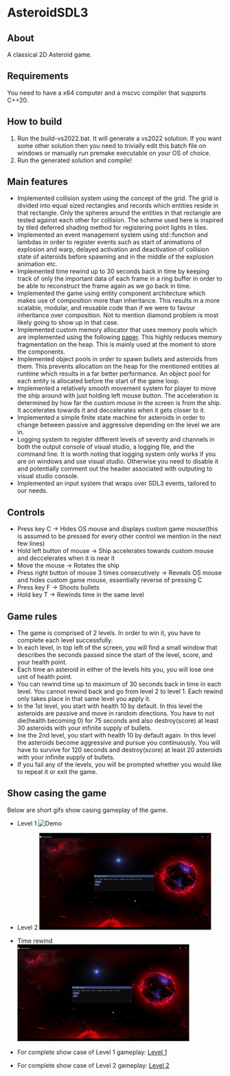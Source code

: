 # AsteroidSDL3

## About
A classical 2D Asteroid game.

## Requirements
You need to have a x64 computer and a mscvc compiler that supports C++20.

## How to build
1) Run the build-vs2022.bat. It will generate a vs2022 solution. If you want some other solution then you need to trivially edit this batch file on windows or manually run premake executable on your OS of choice.
2) Run the generated solution and compile!

## Main features
- Implemented collision system using the concept of the grid. The grid is divided into equal sized rectangles and records which entities reside in that rectangle. Only the spheres around the entities in that rectangle are tested against each other for collision. The scheme used here is inspired by tiled deferred shading method for registering point lights in tiles.
- Implemented an event management system using std::function and lambdas in order to register events such as start of animations of explosion and warp, delayed activation and deactivation of collision state of asteroids before spawning and in the middle of the explosion animation etc.
- Implemented time rewind up to 30 seconds back in time by keeping track of only the important data of each frame in a ring buffer in order to be able to reconstruct the frame again as we go back in time.
- Implemented the game using entity component architecture which makes use of composition more than inheritance. This results in a more scalable, modular, and reusable code than if we were to favour inheritance over composition. Not to mention diamond problem is most likely going to show up in that case.
- Implemented custom memory allocator that uses memory pools which are implemented using the following [paper](https://arxiv.org/pdf/2210.16471). This highly reduces memory fragmentation on the heap. This is mainly used at the moment to store the components.
- Implemented object pools in order to spawn bullets and asteroids from them. This prevents allocation on the heap for the mentioned entities at runtime which results in a far better performance. An object pool for each entity is allocated before the start of the game loop.
- Implemented a relatively smooth movement system for player to move the ship around with just holding left mouse button. The acceleration is determined by how far the custom mouse in the screen is from the ship. It accelerates towards it and deccelerates when it gets closer to it.
- Implemented a simple finite state machine for asteroids in order to change between passive and aggressive depending on the level we are in.
- Logging system to register different levels of severity and channels in both the output console of visual studio, a logging file, and the command line. It is worth noting that logging system only works if you are on windows and use visual studio. Otherwise you need to disable it and potentially comment out the header associated with outputing to visual studio console.
- Implemented an input system that wraps over SDL3 events, tailored to our needs.

## Controls
- Press key C -> Hides OS mouse and displays custom game mouse(this is assumed to be pressed for every other control we mention in the next few lines)
- Hold left button of mouse -> Ship accelerates towards custom mouse and deccelerates when it is near it
- Move the mouse -> Rotates the ship
- Press right button of mouse 3 times consecutively -> Reveals OS mouse and hides custom game mouse, essentially reverse of pressing C
- Press key F -> Shoots bullets
- Hold key T -> Rewinds time in the same level

## Game rules
- The game is comprised of 2 levels. In order to win it, you have to complete each level successfully.
- In each level, in top left of the screen, you will find a small window that describes the seconds passed since the start of the level, score, and your health point.
- Each time an asteroid in either of the levels hits you, you will lose one unit of health point.
- You can rewind time up to maximum of 30 seconds back in time in each level. You cannot rewind back and go from level 2 to level 1. Each rewind only takes place in that same level you apply it.
- In the 1st level, you start with health 10 by default. In this level the asteroids are passive and move in random directions. You have to not die(health becoming 0) for 75 seconds and also destroy(score) at least 30 asteroids with your infinite supply of bullets.
- Ine the 2nd level, you start with health 10 by default again. In this level the asteroids become aggressive and pursue you continuously. You will have to survive for 120 seconds and destroy(score) at least 20 asteroids with your infinite supply of bullets.
- If you fail any of the levels, you will be prompted whether you would like to repeat it or exit the game.

## Show casing the game
Below are short gifs show casing gameplay of the game.

- Level 1
![Demo](Media/gif1.gif)
- Level 2
![Demo](Media/gif2.gif)
- Time rewind
![Demo](Media/TimeRewindGif.gif)

- For complete show case of Level 1 gameplay: [Level 1](https://www.youtube.com/watch?v=8yb8TZ3AsAY)
- For complete show case of Level 2 gameplay: [Level 2](https://www.youtube.com/watch?v=GDKWZfirOok)


  
